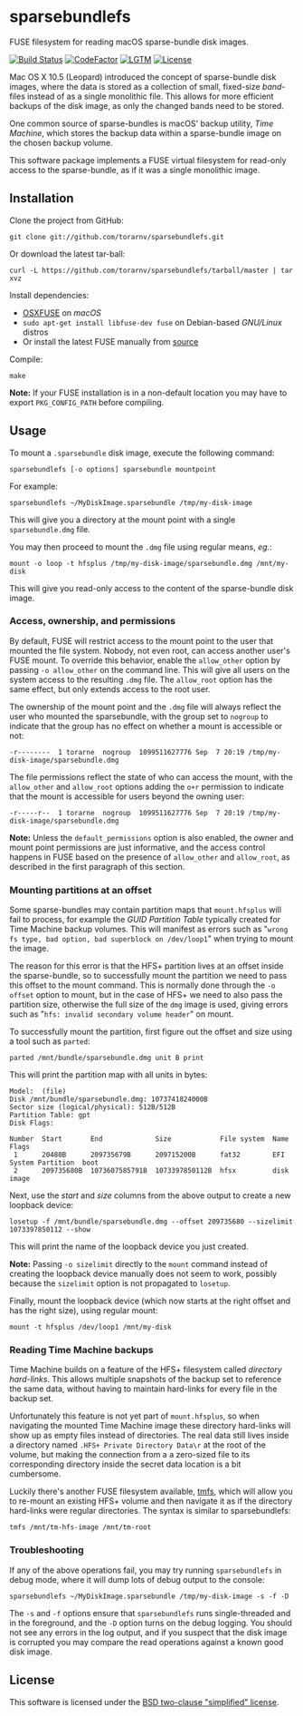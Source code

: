 sparsebundlefs
================

FUSE filesystem for reading macOS sparse-bundle disk images.

[![Build Status][buildstatus]][travisci]
[![CodeFactor][codefactor-badge]][codefactor-link]
[![LGTM][lgtm-badge]][lgtm-link]
[![License][license]][bsd]

Mac OS X 10.5 (Leopard) introduced the concept of sparse-bundle disk images, where the data is
stored as a collection of small, fixed-size *band*-files instead of as a single monolithic file. This
allows for more efficient backups of the disk image, as only the changed bands need to be
stored.

One common source of sparse-bundles is macOS' backup utility, *Time Machine*, which stores
the backup data within a sparse-bundle image on the chosen backup volume.

This software package implements a FUSE virtual filesystem for read-only access to the sparse-bundle, as if it was a single monolithic image.

Installation
------------

Clone the project from GitHub:

    git clone git://github.com/torarnv/sparsebundlefs.git

Or download the latest tar-ball:

    curl -L https://github.com/torarnv/sparsebundlefs/tarball/master | tar xvz

Install dependencies:

  - [OSXFUSE][osxfuse] on *macOS*
  - `sudo apt-get install libfuse-dev fuse` on Debian-based *GNU/Linux* distros
  - Or install the latest FUSE manually from [source][fuse]

Compile:

    make

**Note:** If your FUSE installation is in a non-default location you may have to
export `PKG_CONFIG_PATH` before compiling.

Usage
-----

To mount a `.sparsebundle` disk image, execute the following command:

    sparsebundlefs [-o options] sparsebundle mountpoint

For example:

    sparsebundlefs ~/MyDiskImage.sparsebundle /tmp/my-disk-image

This will give you a directory at the mount point with a single `sparsebundle.dmg` file.

You may then proceed to mount the `.dmg` file using regular means, *eg.*:

    mount -o loop -t hfsplus /tmp/my-disk-image/sparsebundle.dmg /mnt/my-disk

This will give you read-only access to the content of the sparse-bundle disk image.

### Access, ownership, and permissions

By default, FUSE will restrict access to the mount point to the user that mounted the file system.
Nobody, not even root, can access another user's FUSE mount. To override this behavior, enable
the `allow_other` option by passing `-o allow_other` on the command line. This will give all
users on the system access to the resulting `.dmg` file. The `allow_root` option has the same
effect, but only extends access to the root user.

The ownership of the mount point and the `.dmg` file will always reflect the user who mounted
the sparsebundle, with the group set to `nogroup` to indicate that the group has no effect on
whether a mount is accessible or not:

    -r--------  1 torarne  nogroup  1099511627776 Sep  7 20:19 /tmp/my-disk-image/sparsebundle.dmg

The file permissions reflect the state of who can access the mount, with the `allow_other` and
`allow_root` options adding the `o+r` permission to indicate that the mount is accessible for
users beyond the owning user:

    -r-----r--  1 torarne  nogroup  1099511627776 Sep  7 20:19 /tmp/my-disk-image/sparsebundle.dmg

**Note:** Unless the `default_permissions` option is also enabled, the owner and mount point
permissions are just informative, and the access control happens in FUSE based on the presence
of `allow_other` and `allow_root`, as described in the first paragraph of this section.

### Mounting partitions at an offset

Some sparse-bundles may contain partition maps that `mount.hfsplus` will fail to process, for example the *GUID Partition Table* typically created for Time Machine backup volumes. This will manifest as errors such as "`wrong fs type, bad option, bad superblock on /dev/loop1`" when trying to mount the image.

The reason for this error is that the HFS+ partition lives at an offset inside the sparse-bundle, so to successfully mount the partition we need to pass this offset to the mount command. This is normally done through the `-o offset` option to mount, but in the case of HFS+ we need to also pass the partition size, otherwise the full size of the `dmg` image is used, giving errors such as "`hfs: invalid secondary volume header`" on mount.

To successfully mount the partition, first figure out the offset and size using a tool such as `parted`:

    parted /mnt/bundle/sparsebundle.dmg unit B print

This will print the partition map with all units in bytes:

```
Model:  (file)
Disk /mnt/bundle/sparsebundle.dmg: 1073741824000B
Sector size (logical/physical): 512B/512B
Partition Table: gpt
Disk Flags:

Number  Start       End             Size            File system  Name                  Flags
 1      20480B      209735679B      209715200B      fat32        EFI System Partition  boot
 2      209735680B  1073607585791B  1073397850112B  hfsx         disk image
```

Next, use the *start* and *size* columns from the above output to create a new loopback device:

    losetup -f /mnt/bundle/sparsebundle.dmg --offset 209735680 --sizelimit 1073397850112 --show

This will print the name of the loopback device you just created.

**Note:** Passing `-o sizelimit` directly to the `mount` command instead of creating the loopback device manually does not seem to work, possibly because the `sizelimit` option is not propagated to `losetup`.

Finally, mount the loopback device (which now starts at the right offset and has the right size), using regular mount:

    mount -t hfsplus /dev/loop1 /mnt/my-disk


### Reading Time Machine backups

Time Machine builds on a feature of the HFS+ filesystem called *directory hard-links*. This allows multiple snapshots of the backup set to reference the same data, without having to maintain hard-links for every file in the backup set.

Unfortunately this feature is not yet part of `mount.hfsplus`, so when navigating the mounted Time Machine image these directory hard-links will show up as empty files instead of directories. The real data still lives inside a directory named `.HFS+ Private Directory Data\r` at the root of the volume, but making the connection from a a zero-sized file to its corresponding directory inside the secret data location is a bit cumbersome.

Luckily there's another FUSE filesystem available, [tmfs][tmfs], which will allow you to re-mount an existing HFS+ volume and then navigate it as if the directory hard-links were regular directories. The syntax is similar to sparsebundlefs:

    tmfs /mnt/tm-hfs-image /mnt/tm-root

### Troubleshooting

If any of the above operations fail, you may try running `sparsebundlefs` in debug mode, where it will dump lots of debug output to the console:

    sparsebundlefs ~/MyDiskImage.sparsebundle /tmp/my-disk-image -s -f -D

The `-s` and `-f` options ensure that `sparsebundlefs` runs single-threaded and in the foreground, and the `-D` option turns on the debug logging. You should not see any errors in the log output, and if you suspect that the disk image is corrupted you may compare the read operations against a known good disk image.


License
-------

This software is licensed under the [BSD two-clause "simplified" license][bsd].



[buildstatus]: https://secure.travis-ci.org/torarnv/sparsebundlefs.svg?branch=master
[travisci]: https://travis-ci.org/torarnv/sparsebundlefs

[codefactor-badge]: https://www.codefactor.io/repository/github/torarnv/sparsebundlefs/badge
[codefactor-link]: https://www.codefactor.io/repository/github/torarnv/sparsebundlefs

[lgtm-badge]: https://img.shields.io/lgtm/alerts/g/torarnv/sparsebundlefs.svg?label=LGTM
[lgtm-link]: https://lgtm.com/projects/g/torarnv/sparsebundlefs/

[osxfuse]: http://osxfuse.github.com/ "Fuse for OSX"
[fuse]: https://github.com/libfuse/libfuse "FUSE"
[bsd]: http://opensource.org/licenses/BSD-2-Clause "BSD two-clause license"
[tmfs]: https://github.com/abique/tmfs "Time Machine File System"
[license]: https://img.shields.io/github/license/torarnv/sparsebundlefs.svg?maxAge=2592000
